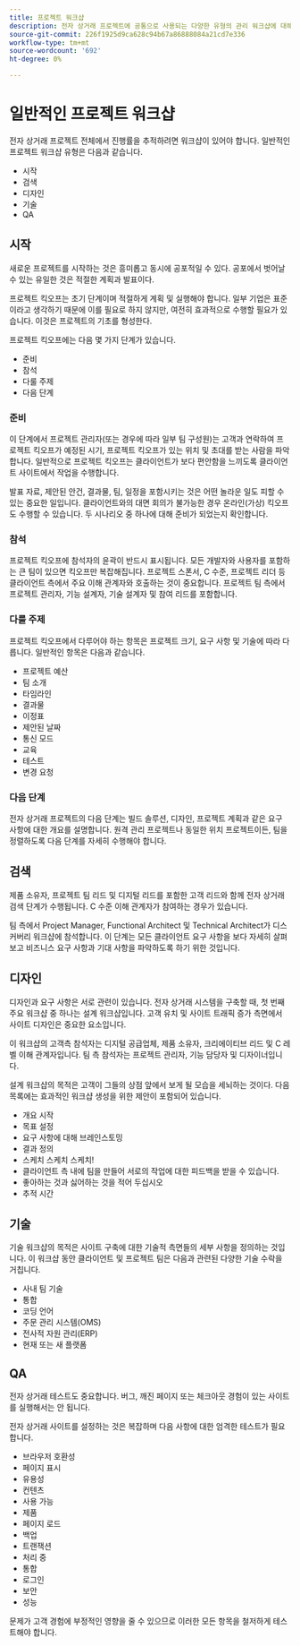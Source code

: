```yaml
---
title: 프로젝트 워크샵
description: 전자 상거래 프로젝트에 공통으로 사용되는 다양한 유형의 관리 워크샵에 대해 알아봅니다.
source-git-commit: 226f1925d9ca628c94b67a86888084a21cd7e336
workflow-type: tm+mt
source-wordcount: '692'
ht-degree: 0%

---
```



# 일반적인 프로젝트 워크샵

전자 상거래 프로젝트 전체에서 진행률을 추적하려면 워크샵이 있어야 합니다. 일반적인 프로젝트 워크샵 유형은 다음과 같습니다.

- 시작
- 검색
- 디자인
- 기술
- QA

## 시작

새로운 프로젝트를 시작하는 것은 흥미롭고 동시에 공포적일 수 있다. 공포에서 벗어날 수 있는 유일한 것은 적절한 계획과 발표이다.

프로젝트 킥오프는 초기 단계이며 적절하게 계획 및 실행해야 합니다. 일부 기업은 표준이라고 생각하기 때문에 이를 필요로 하지 않지만, 여전히 효과적으로 수행할 필요가 있습니다. 이것은 프로젝트의 기초를 형성한다.

프로젝트 킥오프에는 다음 몇 가지 단계가 있습니다.

- 준비
- 참석
- 다룰 주제
- 다음 단계

### 준비

이 단계에서 프로젝트 관리자(또는 경우에 따라 일부 팀 구성원)는 고객과 연락하여 프로젝트 킥오프가 예정된 시기, 프로젝트 킥오프가 있는 위치 및 초대를 받는 사람을 파악합니다. 일반적으로 프로젝트 킥오프는 클라이언트가 보다 편안함을 느끼도록 클라이언트 사이트에서 작업을 수행합니다.

발표 자료, 제안된 안건, 결과물, 팀, 일정을 포함시키는 것은 어떤 놀라운 일도 피할 수 있는 중요한 일입니다. 클라이언트와의 대면 회의가 불가능한 경우 온라인(가상) 킥오프도 수행할 수 있습니다. 두 시나리오 중 하나에 대해 준비가 되었는지 확인합니다.

### 참석

프로젝트 킥오프에 참석자의 윤곽이 반드시 표시됩니다. 모든 개발자와 사용자를 포함하는 큰 팀이 있으면 킥오프만 복잡해집니다. 프로젝트 스폰서, C 수준, 프로젝트 리더 등 클라이언트 측에서 주요 이해 관계자와 호출하는 것이 중요합니다. 프로젝트 팀 측에서 프로젝트 관리자, 기능 설계자, 기술 설계자 및 참여 리드를 포함합니다.

### 다룰 주제

프로젝트 킥오프에서 다루어야 하는 항목은 프로젝트 크기, 요구 사항 및 기술에 따라 다릅니다. 일반적인 항목은 다음과 같습니다.

- 프로젝트 예산
- 팀 소개
- 타임라인
- 결과물
- 이정표
- 제안된 날짜
- 통신 모드
- 교육
- 테스트
- 변경 요청

### 다음 단계

전자 상거래 프로젝트의 다음 단계는 빌드 솔루션, 디자인, 프로젝트 계획과 같은 요구 사항에 대한 개요를 설명합니다. 원격 관리 프로젝트나 동일한 위치 프로젝트이든, 팀을 정렬하도록 다음 단계를 자세히 수행해야 합니다.

## 검색

제품 소유자, 프로젝트 팀 리드 및 디지털 리드를 포함한 고객 리드와 함께 전자 상거래 검색 단계가 수행됩니다. C 수준 이해 관계자가 참여하는 경우가 있습니다.

팀 측에서 Project Manager, Functional Architect 및 Technical Architect가 디스커버리 워크샵에 참석합니다. 이 단계는 모든 클라이언트 요구 사항을 보다 자세히 살펴보고 비즈니스 요구 사항과 기대 사항을 파악하도록 하기 위한 것입니다.

## 디자인

디자인과 요구 사항은 서로 관련이 있습니다. 전자 상거래 시스템을 구축할 때, 첫 번째 주요 워크샵 중 하나는 설계 워크샵입니다. 고객 유치 및 사이트 트래픽 증가 측면에서 사이트 디자인은 중요한 요소입니다.

이 워크샵의 고객측 참석자는 디지털 공급업체, 제품 소유자, 크리에이티브 리드 및 C 레벨 이해 관계자입니다. 팀 측 참석자는 프로젝트 관리자, 기능 담당자 및 디자이너입니다.

설계 워크샵의 목적은 고객이 그들의 상점 앞에서 보게 될 모습을 세뇌하는 것이다. 다음 목록에는 효과적인 워크샵 생성을 위한 제안이 포함되어 있습니다.

- 개요 시작
- 목표 설정
- 요구 사항에 대해 브레인스토밍
- 결과 정의
- 스케치 스케치 스케치!
- 클라이언트 측 내에 팀을 만들어 서로의 작업에 대한 피드백을 받을 수 있습니다.
- 좋아하는 것과 싫어하는 것을 적어 두십시오
- 추적 시간

## 기술

기술 워크샵의 목적은 사이트 구축에 대한 기술적 측면들의 세부 사항을 정의하는 것입니다. 이 워크샵 동안 클라이언트 및 프로젝트 팀은 다음과 관련된 다양한 기술 수락을 거칩니다.

- 사내 팀 기술
- 통합
- 코딩 언어
- 주문 관리 시스템(OMS)
- 전사적 자원 관리(ERP)
- 현재 또는 새 플랫폼

## QA

전자 상거래 테스트도 중요합니다. 버그, 깨진 페이지 또는 체크아웃 경험이 있는 사이트를 실행해서는 안 됩니다.

전자 상거래 사이트를 설정하는 것은 복잡하며 다음 사항에 대한 엄격한 테스트가 필요합니다.

- 브라우저 호환성
- 페이지 표시
- 유용성
- 컨텐츠
- 사용 가능
- 제품
- 페이지 로드
- 백업
- 트랜잭션
- 처리 중
- 통합
- 로그인
- 보안
- 성능

문제가 고객 경험에 부정적인 영향을 줄 수 있으므로 이러한 모든 항목을 철저하게 테스트해야 합니다.
